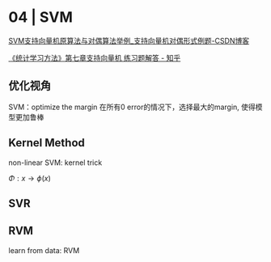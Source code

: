 # 04 | SVM

[SVM支持向量机原算法与对偶算法举例\_支持向量机对偶形式例题-CSDN博客](https://blog.csdn.net/u013066730/article/details/123711427)

[《统计学习方法》第七章支持向量机 练习题解答 - 知乎](https://zhuanlan.zhihu.com/p/345109827)



## 优化视角
SVM：optimize the margin
在所有0 error的情况下，选择最大的margin, 使得模型更加鲁棒

## Kernel Method

non-linear SVM: kernel trick

$\Phi: x \rightarrow \phi(x)$


## SVR

## RVM

learn from data: RVM 





